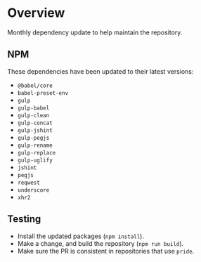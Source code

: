 # Overview
Monthly dependency update to help maintain the repository.

## NPM
These dependencies have been updated to their latest versions:
- `@babel/core`
- `babel-preset-env`
- `gulp`
- `gulp-babel`
- `gulp-clean`
- `gulp-concat`
- `gulp-jshint`
- `gulp-pegjs`
- `gulp-rename`
- `gulp-replace`
- `gulp-uglify`
- `jshint`
- `pegjs`
- `reqwest`
- `underscore`
- `xhr2`

## Testing
- Install the updated packages (`npm install`).
- Make a change, and build the repository (`npm run build`).
- Make sure the PR is consistent in repositories that use `pride`.
